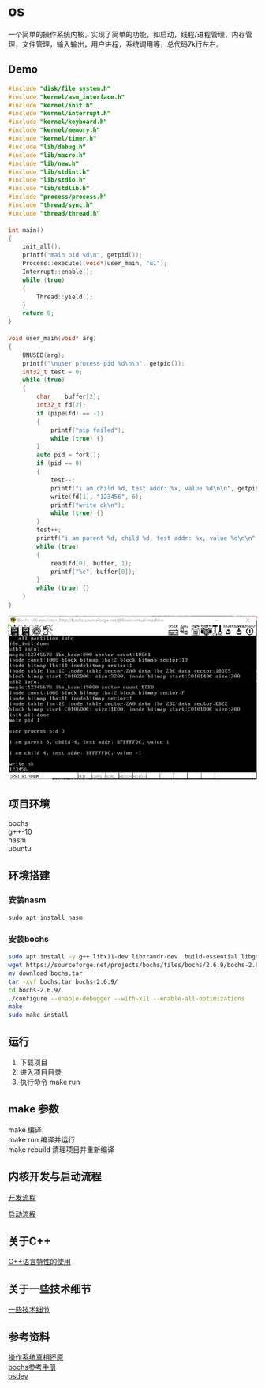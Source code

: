 # os

一个简单的操作系统内核，实现了简单的功能，如启动，线程/进程管理，内存管理，文件管理，输入输出，用户进程，系统调用等，总代码7k行左右。


## Demo
```c++
#include "disk/file_system.h"
#include "kernel/asm_interface.h"
#include "kernel/init.h"
#include "kernel/interrupt.h"
#include "kernel/keyboard.h"
#include "kernel/memory.h"
#include "kernel/timer.h"
#include "lib/debug.h"
#include "lib/macro.h"
#include "lib/new.h"
#include "lib/stdint.h"
#include "lib/stdio.h"
#include "lib/stdlib.h"
#include "process/process.h"
#include "thread/sync.h"
#include "thread/thread.h"

int main()
{
    init_all();
    printf("main pid %d\n", getpid());
    Process::execute((void*)user_main, "u1");
    Interrupt::enable();
    while (true)
    {
        Thread::yield();
    }
    return 0;
}

void user_main(void* arg)
{
    UNUSED(arg);
    printf("\nuser process pid %d\n\n", getpid());
    int32_t test = 0;
    while (true)
    {
        char    buffer[2];
        int32_t fd[2];
        if (pipe(fd) == -1)
        {
            printf("pip failed");
            while (true) {}
        }
        auto pid = fork();
        if (pid == 0)
        {
            test--;
            printf("i am child %d, test addr: %x, value %d\n\n", getpid(), &test, test);
            write(fd[1], "123456", 6);
            printf("write ok\n");
            while (true) {}
        }
        test++;
        printf("i am parent %d, child %d, test addr: %x, value %d\n\n", getpid(), pid, &test, test);
        while (true)
        {
            read(fd[0], buffer, 1);
            printf("%c", buffer[0]);
        }
        while (true) {}
    }
} 
```
![GitHub](https://github.com/linxin8/OS/blob/master/demo.png "demo")

## 项目环境

bochs  
g++-10  
nasm  
ubuntu  

## 环境搭建

### 安装nasm
```
sudo apt install nasm
```

### 安装bochs

```sh
sudo apt install -y g++ libx11-dev libxrandr-dev  build-essential libgtk2.0-dev libreadline-dev libcanberra-gtk-module
wget https://sourceforge.net/projects/bochs/files/bochs/2.6.9/bochs-2.6.9.tar.gz/download
mv download bochs.tar
tar -xvf bochs.tar bochs-2.6.9/
cd bochs-2.6.9/
./configure --enable-debugger --with-x11 --enable-all-optimizations
make
sudo make install
```


## 运行
 
1. 下载项目  
2. 进入项目目录  
3. 执行命令 make run  

## make 参数

make 编译  
make run 编译并运行  
make rebuild 清理项目并重新编译

## 内核开发与启动流程

[开发流程](https://github.com/linxin8/os/blob/master/development.md)

[启动流程](https://github.com/linxin8/os/blob/master/boot.md)
 
## 关于C++

[C++语言特性的使用](https://github.com/linxin8/os/blob/master/cpp_feature_list.md)  

## 关于一些技术细节

[一些技术细节](https://github.com/linxin8/os/blob/master/note.md)

## 参考资料

[操作系统真相还原](https://book.douban.com/subject/26745156/)  
[bochs参考手册](http://bochs.sourceforge.net/doc/docbook/user/index.html)  
[osdev](https://wiki.osdev.org)
